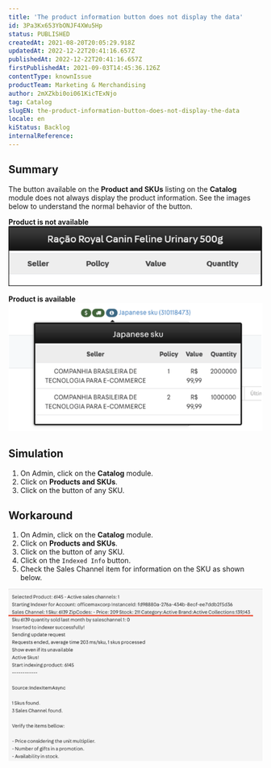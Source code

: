 ```yaml
---
title: 'The product information button does not display the data'
id: 3Pa3Kx653YbONJF4XWu5Hp
status: PUBLISHED
createdAt: 2021-08-20T20:05:29.918Z
updatedAt: 2022-12-22T20:41:16.657Z
publishedAt: 2022-12-22T20:41:16.657Z
firstPublishedAt: 2021-09-03T14:45:36.126Z
contentType: knownIssue
productTeam: Marketing & Merchandising
author: 2mXZkbi0oi061KicTExNjo
tag: Catalog
slugEN: the-product-information-button-does-not-display-the-data
locale: en
kiStatus: Backlog
internalReference: 
---
```


## Summary

The <i class="fas fa-info-circle"></i> button available on the **Product and SKUs** listing on the **Catalog** module does not always display the product information. See the images below to understand the normal behavior of the button.

**Product is not available**
![info vazia](https://raw.githubusercontent.com/vtexdocs/help-center-content/refs/heads/main/docs/en/known-issues/Marketing%20&%20Merchandising/the-product-information-button-does-not-display-the-data_1.png)

**Product is available**
![info preenchida](https://raw.githubusercontent.com/vtexdocs/help-center-content/refs/heads/main/docs/en/known-issues/Marketing%20&%20Merchandising/the-product-information-button-does-not-display-the-data_2.png)

## Simulation

1. On Admin, click on the **Catalog** module.
2. Click on **Products and SKUs**.
3. Click on the <i class="fas fa-info-circle"></i> button of any SKU.


## Workaround

1. On Admin, click on the **Catalog** module.
2. Click on **Products and SKUs**.
3. Click on the <i class="fas fa-angle-down"></i> button of any SKU.
4. Click on the `Indexed Info` button.
5. Check the Sales Channel item for information on the SKU as shown below.

![indexed info](https://raw.githubusercontent.com/vtexdocs/help-center-content/refs/heads/main/docs/en/known-issues/Marketing%20&%20Merchandising/the-product-information-button-does-not-display-the-data_3.png)

